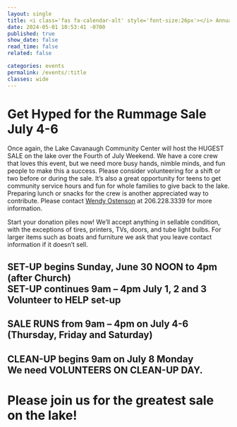 ```yaml
---
layout: single
title: <i class='fas fa-calendar-alt' style='font-size:26px'></i> Annual Rummage Sale
date: 2024-05-01 10:53:41 -0700
published: true
show_date: false
read_time: false
related: false

categories: events
permalink: /events/:title
classes: wide
---
```

# Get Hyped for the Rummage Sale July 4-6

Once again, the Lake Cavanaugh Community Center will host the HUGEST SALE on the
lake over the Fourth of July Weekend. We have a core crew that loves this
event, but we need more busy hands, nimble minds, and fun people to make this a
success. Please consider volunteering for a shift or two before or during the
sale. It’s also a great opportunity for teens to get community service hours
and fun for whole families to give back to the lake. Preparing lunch or snacks
for the crew is another appreciated way to contribute. Please contact [Wendy Ostenson](mailto:wendelinann@gmail.com) at 206.228.3339 for more information.

Start your donation piles now! We’ll accept anything in sellable condition,
with the exceptions of tires, printers, TVs, doors, and tube light bulbs. For
larger items such as boats and furniture we ask that you leave contact information if it doesn’t sell.

## SET-UP begins Sunday, June 30 NOON to 4pm (after Church)<br>SET-UP continues 9am – 4pm July 1, 2 and 3<br>Volunteer to HELP set-up

## SALE RUNS from 9am – 4pm on July 4-6<br>(Thursday, Friday and Saturday)

## CLEAN-UP begins 9am on July 8 Monday<br>We need VOLUNTEERS ON CLEAN-UP DAY.

# Please join us for the greatest sale on the lake!